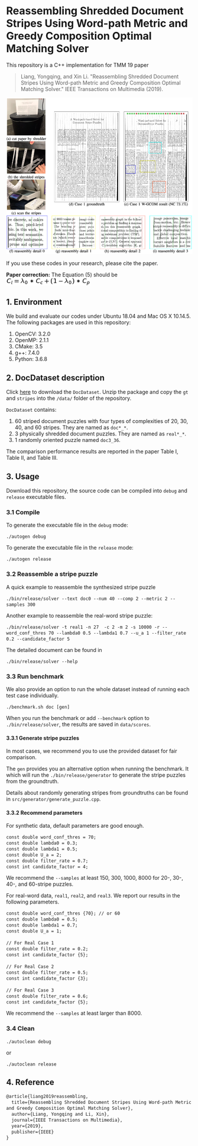 # Reassembling Shredded Document Stripes Using Word-path Metric and Greedy Composition Optimal Matching Solver

This repository is a C++ implementation for TMM 19 paper
> Liang, Yongqing, and Xin Li. "Reassembling Shredded Document Stripes Using Word-path Metric and Greedy Composition Optimal Matching Solver." IEEE Transactions on Multimedia (2019).

![](screenshot.png)

If you use these codes in your research, please cite the paper.

**Paper correction:** The Equation (5) should be 
![](eq_correct.png)

## 1. Environment

We build and evaluate our codes under Ubuntu 18.04 and Mac OS X 10.14.5. The following packages are used in this repository:
1. OpenCV: 3.2.0
2. OpenMP: 2.1.1
3. CMake: 3.5
4. g++: 7.4.0
5. Python: 3.6.8

## 2. DocDataset description

Click [here](https://people.tamu.edu/~xinli/DocReassembly/data/DocDataset.zip) to download the `DocDataset`. Unzip the package and copy the `gt` and `stripes` into the `/data/` folder of the repository.

`DocDataset` contains:
1. 60 striped document puzzles with four types of complexities of 20, 30, 40, and 60 stripes. They are named as `doc*_*`.
2. 3 physically shredded document puzzles. They are named as `real*_*`.
3. 1 randomly oriented puzzle named `doc3_36`.

The comparison performance results are reported in the paper Table I, Table II, and Table III.

## 3. Usage

Download this repository, the source code can be compiled into `debug` and `release` executable files. 

### 3.1 Compile

To generate the executable file in the `debug` mode:
```
./autogen debug
```
To generate the executable file in the `release` mode:
```
./autogen release
```

### 3.2 Reassemble a stripe puzzle

A quick example to reassemble the synthesized stripe puzzle
```
./bin/release/solver --text doc0 --num 40 --comp 2 --metric 2 --samples 300
```
Another example to reassemble the real-word stripe puzzle:
```
./bin/release/solver -t real1 -n 27  -c 2 -m 2 -s 10000 -r --word_conf_thres 70 --lambda0 0.5 --lambda1 0.7 --u_a 1 --filter_rate 0.2 --candidate_factor 5
```

The detailed document can be found in 
```
./bin/release/solver --help
```

### 3.3 Run benchmark

We also provide an option to run the whole dataset instead of running each test case individually.
```
./benchmark.sh doc [gen] 
```

When you run the benchmark or add `--benchmark` option to `./bin/release/solver`, the results are saved in `data/scores`.


#### 3.3.1 Generate stripe puzzles
In most cases, we recommend you to use the provided dataset for fair comparison. 

The `gen` provides you an alternative option when running the benchmark. It which will run the `./bin/release/generator` to generate the stripe puzzles from the groundtruth.

Details about randomly generating stripes from groundtruths can be found in `src/generator/generate_puzzle.cpp`.

#### 3.3.2 Recommend parameters
For synthetic data, default parameters are good enough.
```
const double word_conf_thres = 70;
const double lambda0 = 0.3;
const double lambda1 = 0.5;
const double U_a = 2;
const double filter_rate = 0.7;
const int candidate_factor = 4;
``` 
We recommend the `--samples` at least 150, 300, 1000, 8000 for 20-, 30-, 40-, and 60-stripe puzzles.

For real-word data, `real1`, `real2`, and `real3`. We report our results in the following parameters.

```
const double word_conf_thres {70}; // or 60
const double lambda0 = 0.5;
const double lambda1 = 0.7;
const double U_a = 1;

// For Real Case 1
const double filter_rate = 0.2;
const int candidate_factor {5};

// For Real Case 2
const double filter_rate = 0.5;
const int candidate_factor {3};

// For Real Case 3
const double filter_rate = 0.6;
const int candidate_factor {5};
```
We recommend the `--samples` at least larger than 8000.

### 3.4 Clean
```
./autoclean debug
```
or
```
./autoclean release
```

## 4. Reference
```
@article{liang2019reassembling,
  title={Reassembling Shredded Document Stripes Using Word-path Metric and Greedy Composition Optimal Matching Solver},
  author={Liang, Yongqing and Li, Xin},
  journal={IEEE Transactions on Multimedia},
  year={2019},
  publisher={IEEE}
}
```
